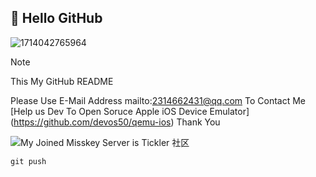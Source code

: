 ## 👋 Hello GitHub ##
![1714042765964](https://github.com/user-attachments/assets/d5b47682-dcc7-44c7-941a-a7d3c8c06112)
> [!NOTE]
> This My GitHub README

Please Use E-Mail Address mailto:2314662431@qq.com To Contact Me
[Help us Dev To Open Soruce Apple iOS Device Emulator] (https://github.com/devos50/qemu-ios) Thank You

![My Joined Misskey Server is Tickler 社区](https://tickler.cc)

`git push`